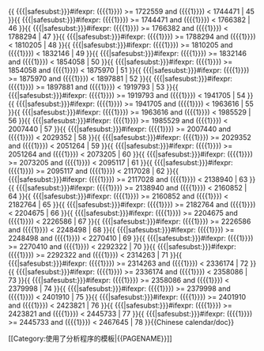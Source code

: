 <includeonly>{{ {{{|safesubst:}}}#ifexpr: ({{{1}}}) >= 1722559 and ({{{1}}}) < 1744471 | 45 }}{{ {{{|safesubst:}}}#ifexpr: ({{{1}}}) >= 1744471 and ({{{1}}}) < 1766382 | 46 }}{{ {{{|safesubst:}}}#ifexpr: ({{{1}}}) >= 1766382 and ({{{1}}}) < 1788294 | 47 }}{{ {{{|safesubst:}}}#ifexpr: ({{{1}}}) >= 1788294 and ({{{1}}}) < 1810205 | 48 }}{{ {{{|safesubst:}}}#ifexpr: ({{{1}}}) >= 1810205 and ({{{1}}}) < 1832146 | 49 }}{{ {{{|safesubst:}}}#ifexpr: ({{{1}}}) >= 1832146 and ({{{1}}}) < 1854058 | 50 }}{{ {{{|safesubst:}}}#ifexpr: ({{{1}}}) >= 1854058 and ({{{1}}}) < 1875970 | 51 }}{{ {{{|safesubst:}}}#ifexpr: ({{{1}}}) >= 1875970 and ({{{1}}}) < 1897881 | 52 }}{{ {{{|safesubst:}}}#ifexpr: ({{{1}}}) >= 1897881 and ({{{1}}}) < 1919793 | 53 }}{{ {{{|safesubst:}}}#ifexpr: ({{{1}}}) >= 1919793 and ({{{1}}}) < 1941705 | 54 }}{{ {{{|safesubst:}}}#ifexpr: ({{{1}}}) >= 1941705 and ({{{1}}}) < 1963616 | 55 }}{{ {{{|safesubst:}}}#ifexpr: ({{{1}}}) >= 1963616 and ({{{1}}}) < 1985529 | 56 }}{{ {{{|safesubst:}}}#ifexpr: ({{{1}}}) >= 1985529 and ({{{1}}}) < 2007440 | 57 }}{{ {{{|safesubst:}}}#ifexpr: ({{{1}}}) >= 2007440 and ({{{1}}}) < 2029352 | 58 }}{{ {{{|safesubst:}}}#ifexpr: ({{{1}}}) >= 2029352 and ({{{1}}}) < 2051264 | 59 }}{{ {{{|safesubst:}}}#ifexpr: ({{{1}}}) >= 2051264 and ({{{1}}}) < 2073205 | 60 }}{{ {{{|safesubst:}}}#ifexpr: ({{{1}}}) >= 2073205 and ({{{1}}}) < 2095117 | 61 }}{{ {{{|safesubst:}}}#ifexpr: ({{{1}}}) >= 2095117 and ({{{1}}}) < 2117028 | 62 }}{{ {{{|safesubst:}}}#ifexpr: ({{{1}}}) >= 2117028 and ({{{1}}}) < 2138940 | 63 }}{{ {{{|safesubst:}}}#ifexpr: ({{{1}}}) >= 2138940 and ({{{1}}}) < 2160852 | 64 }}{{ {{{|safesubst:}}}#ifexpr: ({{{1}}}) >= 2160852 and ({{{1}}}) < 2182764 | 65 }}{{ {{{|safesubst:}}}#ifexpr: ({{{1}}}) >= 2182764 and ({{{1}}}) < 2204675 | 66 }}{{ {{{|safesubst:}}}#ifexpr: ({{{1}}}) >= 2204675 and ({{{1}}}) < 2226586 | 67 }}{{ {{{|safesubst:}}}#ifexpr: ({{{1}}}) >= 2226586 and ({{{1}}}) < 2248498 | 68 }}{{ {{{|safesubst:}}}#ifexpr: ({{{1}}}) >= 2248498 and ({{{1}}}) < 2270410 | 69 }}{{ {{{|safesubst:}}}#ifexpr: ({{{1}}}) >= 2270410 and ({{{1}}}) < 2292322 | 70 }}{{ {{{|safesubst:}}}#ifexpr: ({{{1}}}) >= 2292322 and ({{{1}}}) < 2314263 | 71 }}{{ {{{|safesubst:}}}#ifexpr: ({{{1}}}) >= 2314263 and ({{{1}}}) < 2336174 | 72 }}{{ {{{|safesubst:}}}#ifexpr: ({{{1}}}) >= 2336174 and ({{{1}}}) < 2358086 | 73 }}{{ {{{|safesubst:}}}#ifexpr: ({{{1}}}) >= 2358086 and ({{{1}}}) < 2379998 | 74 }}{{ {{{|safesubst:}}}#ifexpr: ({{{1}}}) >= 2379998 and ({{{1}}}) < 2401910 | 75 }}{{ {{{|safesubst:}}}#ifexpr: ({{{1}}}) >= 2401910 and ({{{1}}}) < 2423821 | 76 }}{{ {{{|safesubst:}}}#ifexpr: ({{{1}}}) >= 2423821 and ({{{1}}}) < 2445733 | 77 }}{{ {{{|safesubst:}}}#ifexpr: ({{{1}}}) >= 2445733 and ({{{1}}}) < 2467645 | 78 }}</includeonly><noinclude>{{Chinese calendar/doc}}

[[Category:使用了分析程序的模板|{{PAGENAME}}]]

</noinclude>